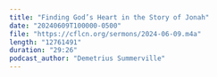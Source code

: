 ```yaml
---
title: "Finding God’s Heart in the Story of Jonah"
date: "20240609T100000-0500"
file: "https://cflcn.org/sermons/2024-06-09.m4a"
length: "12761491"
duration: "29:26"
podcast_author: "Demetrius Summerville"
---
```

